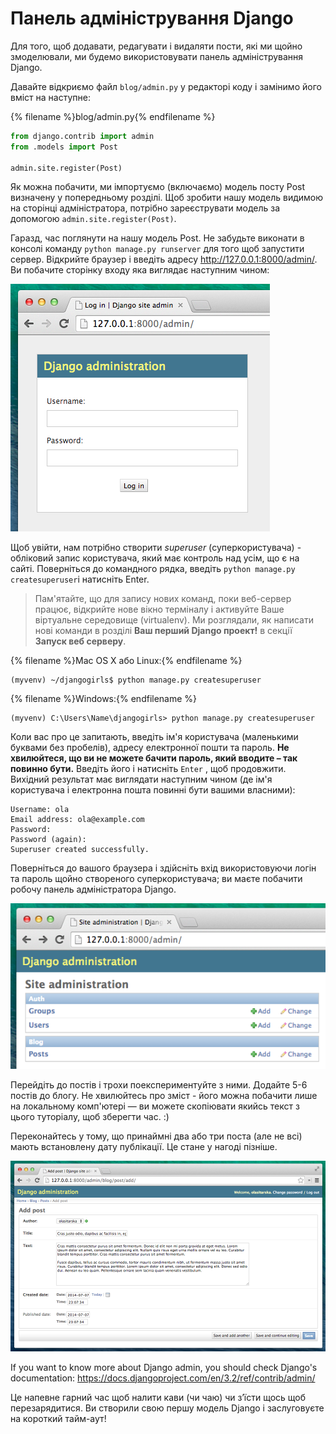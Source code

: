 # Панель адміністрування Django

Для того, щоб додавати, редагувати і видаляти пости, які ми щойно змоделювали, ми будемо використовувати панель адміністрування Django.

Давайте відкриємо файл `blog/admin.py` у редакторі коду і замінимо його вміст на наступне:

{% filename %}blog/admin.py{% endfilename %}

```python
from django.contrib import admin
from .models import Post

admin.site.register(Post)
```

Як можна побачити, ми імпортуємо (включаємо) модель посту Post визначену у попередньому розділі. Щоб зробити нашу модель видимою на сторінці адміністратора, потрібно зареєструвати модель за допомогою `admin.site.register(Post)`.

Гаразд, час поглянути на нашу модель Post. Не забудьте виконати в консолі команду `python manage.py runserver` для того щоб запустити сервер. Відкрийте браузер і введіть адресу http://127.0.0.1:8000/admin/. Ви побачите сторінку входу яка виглядає наступним чином:

![Сторінка авторизації](images/login_page2.png)

Щоб увійти, нам потрібно створити *superuser* (суперкористувача) - обліковий запис користувача, який має контроль над усім, що є на сайті. Поверніться до командного рядка, введіть `python manage.py createsuperuser`і натисніть Enter.

> Пам'ятайте, що для запису нових команд, поки веб-сервер працює, відкрийте нове вікно терміналу і активуйте Ваше віртуальне середовище (virtualenv). Ми розглядали, як написати нові команди в розділі **Ваш перший Django проект!** в секції **Запуск веб серверу**.

{% filename %}Mac OS X або Linux:{% endfilename %}

    (myvenv) ~/djangogirls$ python manage.py createsuperuser
    

{% filename %}Windows:{% endfilename %}

    (myvenv) C:\Users\Name\djangogirls> python manage.py createsuperuser
    

Коли вас про це запитають, введіть ім'я користувача (маленькими буквами без пробелів), адресу електронної пошти та пароль. **Не хвилюйтеся, що ви не можете бачити пароль, який вводите – так повинно бути.** Введіть його і натисніть `Enter` , щоб продовжити. Вихідний результат має виглядати наступним чином (де ім'я користувача і електронна пошта повинні бути вашими власними):

    Username: ola
    Email address: ola@example.com
    Password:
    Password (again):
    Superuser created successfully.
    

Поверніться до вашого браузера і здійсніть вхід використовуючи логін та пароль щойно створеного суперкористувача; ви маєте побачити робочу панель адміністратора Django.

![Панель адміністрування Django](images/django_admin3.png)

Перейдіть до постів і трохи поекспериментуйте з ними. Додайте 5-6 постів до блогу. Не хвилюйтесь про зміст - його можна побачити лише на локальному комп'ютері — ви можете скопіювати якийсь текст з цього туторіалу, щоб зберегти час. :)

Переконайтесь у тому, що принаймні два або три поста (але не всі) мають встановлену дату публікації. Це стане у нагоді пізніше. 

![Панель адміністрування Django](images/edit_post3.png)

If you want to know more about Django admin, you should check Django's documentation: https://docs.djangoproject.com/en/3.2/ref/contrib/admin/

Це напевне гарний час щоб налити кави (чи чаю) чи з’їсти щось щоб перезарядитися. Ви створили свою першу модель Django і заслуговуєте на короткий тайм-аут!